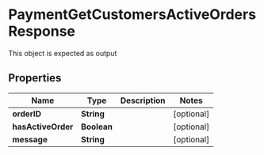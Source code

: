 

# PaymentGetCustomersActiveOrdersResponse

This object is expected as output
## Properties

Name | Type | Description | Notes
------------ | ------------- | ------------- | -------------
**orderID** | **String** |  |  [optional]
**hasActiveOrder** | **Boolean** |  |  [optional]
**message** | **String** |  |  [optional]




